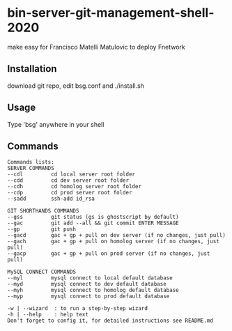 # bin-server-git-management-shell-2020

make easy for Francisco Matelli Matulovic to deploy Fnetwork

## Installation

download git repo, edit bsg.conf and ./install.sh

## Usage

Type 'bsg' anywhere in your shell

## Commands

```
Commands lists:
SERVER COMMANDS
--cdl         cd local server root folder
--cdd         cd dev server root folder
--cdh         cd homolog server root folder
--cdp         cd prod server root folder
--sadd        ssh-add id_rsa
		
GIT SHORTHANDS COMMANDS
--gss         git status (gs is ghostscript by default)
--gac         git add --all && git commit ENTER MESSAGE
--gp          git push
--gacd        gac + gp + pull on dev server (if no changes, just pull)
--gach        gac + gp + pull on homolog server (if no changes, just pull)
--gacp        gac + gp + pull on prod server (if no changes, just pull)

MySQL CONNECT COMMANDS
--myl         mysql connect to local default database
--myd         mysql connect to dev default database
--myh         mysql connect to homolog default database
--myp         mysql connect to prod default database

-w | --wizard  : to run a step-by-step wizard
-h | --help    : help text
Don't forget to config it, for detailed instructions see README.md
```
